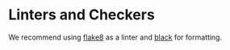 # Linters and Checkers

We recommend using [flake8](https://flake8.pycqa.org/en/latest/) as a linter and [black](https://black.readthedocs.io/en/stable/) for formatting.
